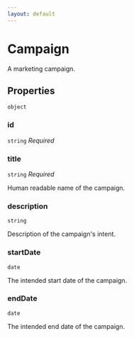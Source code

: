 ```yaml
---
layout: default
---
```


# Campaign

A marketing campaign.

## Properties

`object`


###  id
`string` _Required_




###  title
`string` _Required_

Human readable name of the campaign.


###  description
`string` 

Description of the campaign's intent.


###  startDate
`date` 

The intended start date of the campaign.



###  endDate
`date` 

The intended end date of the campaign.




